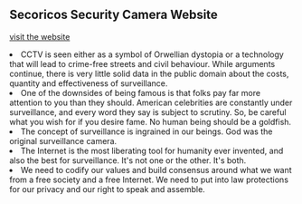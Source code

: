 ## Secoricos Security Camera Website

<a href="https://secoricos-security-camera.web.app/">visit the website </a>

<li>CCTV is seen either as a symbol of Orwellian dystopia or a technology that will lead to crime-free streets and civil behaviour. While arguments continue, there is very little solid data in the public domain about the costs, quantity and effectiveness of surveillance.</li>
<li>One of the downsides of being famous is that folks pay far more attention to you than they should. American celebrities are constantly under surveillance, and every word they say is subject to scrutiny. So, be careful what you wish for if you desire fame. No human being should be a goldfish.</li>
<li>The concept of surveillance is ingrained in our beings. God was the original surveillance camera.</li>
<li>The Internet is the most liberating tool for humanity ever invented, and also the best for surveillance. It's not one or the other. It's both.</li>
<li>We need to codify our values and build consensus around what we want from a free society and a free Internet. We need to put into law protections for our privacy and our right to speak and assemble.</li>